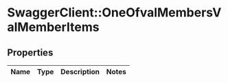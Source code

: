 # SwaggerClient::OneOfvalMembersValMemberItems

## Properties
Name | Type | Description | Notes
------------ | ------------- | ------------- | -------------

